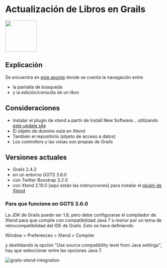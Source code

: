 
# Actualización de Libros en Grails

<img src="https://cloud.githubusercontent.com/assets/4549002/18517870/40a22aee-7a74-11e6-99e0-211e44d7bacf.png" width="100px;" height="100px;"/>

## Explicación

Se encuentra en [este apunte](https://docs.google.com/document/d/1g9Q7TxWU5hJu6_V8r63eSCek1EC1PCTL-f310XzDANE/edit#heading=h.z0vrvi6xk0zu)
donde se cuenta la navegación entre

* la pantalla de búsqueda
* y la edición/consulta de un libro

## Consideraciones

* Instalar el plugin de xtend a partir de Install New Software... utilizando [este update site](http://download.eclipse.org/modeling/tmf/xtext/updates/composite/releases/)
* El objeto de dominio está en Xtend
* También el repositorio (objeto de acceso a datos)
* Los controllers y las vistas son propias de Grails

## Versiones actuales

* Grails 2.4.2
* en un entorno GGTS 3.6.0
* con Twitter Boostrap 3.2.0
* con Xtend 2.10.0 [aquí están las instrucciones] para instalar el [plugin de Xtend](http://uqbar-wiki.org/index.php?title=Integraci%C3%B3n_Grails_con_Xtend)

### Para que funcione en GGTS 3.6.0

La JDK de Grails puede ser 1.8, pero debe configurarse el compilador de Xtend para que compile con compatibilidad Java 7 o menor por un tema de retrocompatibilidad del IDE de Grails. Esto se hace definiendo

Window > Preferences > Xtend > Compiler

y destildando la opción "Use source compatibility level from Java settings", hay que seleccionar entre las opciones Java 7.

![grails-xtend-integration](https://cloud.githubusercontent.com/assets/4549002/18527938/38b8b54a-7a9d-11e6-9a57-0fdcd988d480.png)
